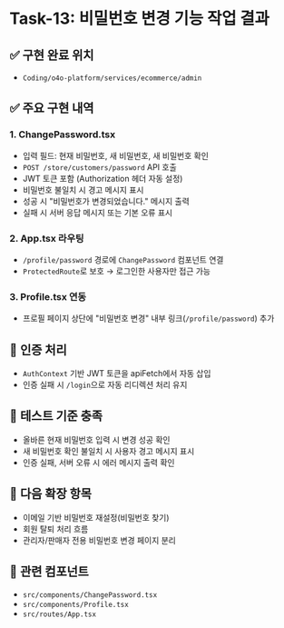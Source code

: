 # Task-13: 비밀번호 변경 기능 작업 결과

## ✅ 구현 완료 위치
- `Coding/o4o-platform/services/ecommerce/admin`

## ✅ 주요 구현 내역

### 1. ChangePassword.tsx
- 입력 필드: 현재 비밀번호, 새 비밀번호, 새 비밀번호 확인
- `POST /store/customers/password` API 호출
- JWT 토큰 포함 (Authorization 헤더 자동 설정)
- 비밀번호 불일치 시 경고 메시지 표시
- 성공 시 "비밀번호가 변경되었습니다." 메시지 출력
- 실패 시 서버 응답 메시지 또는 기본 오류 표시

### 2. App.tsx 라우팅
- `/profile/password` 경로에 `ChangePassword` 컴포넌트 연결
- `ProtectedRoute`로 보호 → 로그인한 사용자만 접근 가능

### 3. Profile.tsx 연동
- 프로필 페이지 상단에 "비밀번호 변경" 내부 링크(`/profile/password`) 추가

## 🔐 인증 처리
- `AuthContext` 기반 JWT 토큰을 apiFetch에서 자동 삽입
- 인증 실패 시 `/login`으로 자동 리디렉션 처리 유지

## 🧪 테스트 기준 충족
- 올바른 현재 비밀번호 입력 시 변경 성공 확인
- 새 비밀번호 확인 불일치 시 사용자 경고 메시지 표시
- 인증 실패, 서버 오류 시 에러 메시지 출력 확인

## 📌 다음 확장 항목
- 이메일 기반 비밀번호 재설정(비밀번호 찾기)
- 회원 탈퇴 처리 흐름
- 관리자/판매자 전용 비밀번호 변경 페이지 분리

## 📂 관련 컴포넌트
- `src/components/ChangePassword.tsx`
- `src/components/Profile.tsx`
- `src/routes/App.tsx`